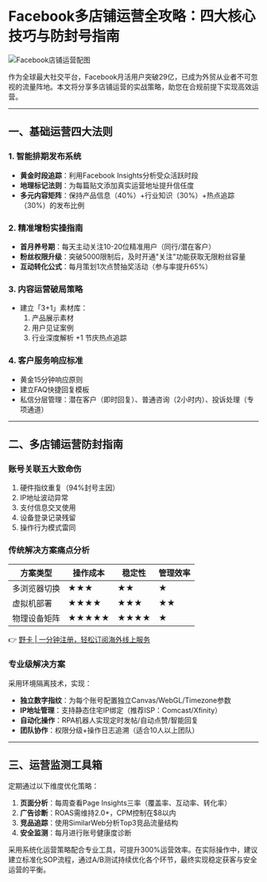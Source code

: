 # Facebook多店铺运营全攻略：四大核心技巧与防封号指南

![Facebook店铺运营配图](https://bbtdd.com/wp-content/uploads/img/394209214.webp)

作为全球最大社交平台，Facebook月活用户突破29亿，已成为外贸从业者不可忽视的流量阵地。本文将分享多店铺运营的实战策略，助您在合规前提下实现高效运营。

---

## 一、基础运营四大法则

### 1. 智能排期发布系统
- **黄金时段追踪**：利用Facebook Insights分析受众活跃时段
- **地理标记法则**：为每篇贴文添加真实运营地址提升信任度
- **多元内容矩阵**：保持产品信息（40%）+行业知识（30%）+热点追踪（30%）的发布比例

### 2. 精准增粉实操指南
- **首月养号期**：每天主动关注10-20位精准用户（同行/潜在客户）
- **粉丝权限升级**：突破5000限制后，及时开通"关注"功能获取无限粉丝容量
- **互动转化公式**：每月策划1次点赞抽奖活动（参与率提升65%）

### 3. 内容运营破局策略
- 建立「3+1」素材库： 
  1. 产品展示素材
  2. 用户见证案例
  3. 行业深度解析
  +1 节庆热点追踪

### 4. 客户服务响应标准
- 黄金15分钟响应原则
- 建立FAQ快捷回复模板
- 私信分层管理：潜在客户（即时回复）、普通咨询（2小时内）、投诉处理（专项通道）

---

## 二、多店铺运营防封指南

### 账号关联五大致命伤
1. 硬件指纹重复（94%封号主因）
2. IP地址波动异常
3. 支付信息交叉使用
4. 设备登录记录残留
5. 操作行为模式雷同

### 传统解决方案痛点分析
| 方案类型       | 操作成本 | 稳定性 | 管理效率 |
|----------------|----------|--------|----------|
| 多浏览器切换   | ★★★      | ★★     | ★        |
| 虚拟机部署     | ★★★★     | ★★★    | ★★       |
| 物理设备矩阵   | ★★★★★    | ★★★★   | ★        |

👉 [野卡 | 一分钟注册，轻松订阅海外线上服务](https://bbtdd.com/yeka)

### 专业级解决方案
采用环境隔离技术，实现：
- **独立数字指纹**：为每个账号配置独立Canvas/WebGL/Timezone参数
- **IP地址管理**：支持静态住宅IP绑定（推荐ISP：Comcast/Xfinity）
- **自动化操作**：RPA机器人实现定时发帖/自动点赞/智能回复
- **团队协作**：权限分级+操作日志追溯（适合10人以上团队）

---

## 三、运营监测工具箱
定期通过以下维度优化策略：
1. **页面分析**：每周查看Page Insights三率（覆盖率、互动率、转化率）
2. **广告诊断**：ROAS需维持2.0+，CPM控制在$8以内
3. **竞品追踪**：使用SimilarWeb分析Top3竞品流量结构
4. **安全监测**：每月进行账号健康度诊断

采用系统化运营策略配合专业工具，可提升300%运营效率。在实际操作中，建议建立标准化SOP流程，通过A/B测试持续优化各个环节，最终实现稳定获客与安全运营的平衡。